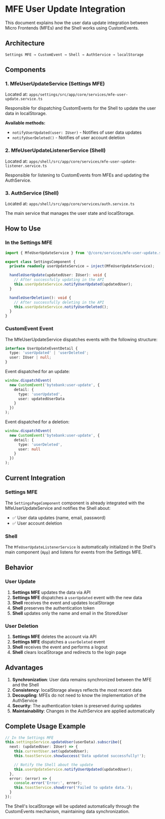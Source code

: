 # MFE User Update Integration

This document explains how the user data update integration between Micro Frontends (MFEs) and the Shell works using CustomEvents.

## Architecture

```
Settings MFE → CustomEvent → Shell → AuthService → localStorage
```

## Components

### 1. MfeUserUpdateService (Settings MFE)

Located at: `apps/settings/src/app/core/services/mfe-user-update.service.ts`

Responsible for dispatching CustomEvents for the Shell to update the user data in localStorage.

**Available methods:**

- `notifyUserUpdated(user: IUser)` - Notifies of user data updates
- `notifyUserDeleted()` - Notifies of user account deletion

### 2. MfeUserUpdateListenerService (Shell)

Located at: `apps/shell/src/app/core/services/mfe-user-update-listener.service.ts`

Responsible for listening to CustomEvents from MFEs and updating the AuthService.

### 3. AuthService (Shell)

Located at: `apps/shell/src/app/core/services/auth.service.ts`

The main service that manages the user state and localStorage.

## How to Use

### In the Settings MFE

```typescript
import { MfeUserUpdateService } from '@/core/services/mfe-user-update.service';

export class SettingsComponent {
  private readonly userUpdateService = inject(MfeUserUpdateService);

  handleUserUpdate(updatedUser: IUser): void {
    // After successfully updating in the API
    this.userUpdateService.notifyUserUpdated(updatedUser);
  }

  handleUserDeletion(): void {
    // After successfully deleting in the API
    this.userUpdateService.notifyUserDeleted();
  }
}
```

### CustomEvent Event

The MfeUserUpdateService dispatches events with the following structure:

```typescript
interface UserUpdateEventDetail {
  type: 'userUpdated' | 'userDeleted';
  user: IUser | null;
}
```

Event dispatched for an update:

```typescript
window.dispatchEvent(
  new CustomEvent('bytebank:user-update', {
    detail: {
      type: 'userUpdated',
      user: updatedUserData
    }
  })
);
```

Event dispatched for a deletion:

```typescript
window.dispatchEvent(
  new CustomEvent('bytebank:user-update', {
    detail: {
      type: 'userDeleted',
      user: null
    }
  })
);
```

## Current Integration

### Settings MFE

The `SettingsPageComponent` component is already integrated with the MfeUserUpdateService and notifies the Shell about:

- ✅ User data updates (name, email, password)
- ✅ User account deletion

### Shell

The `MfeUserUpdateListenerService` is automatically initialized in the Shell's main component (`App`) and listens for events from the Settings MFE.

## Behavior

### User Update

1. **Settings MFE** updates the data via API
2. **Settings MFE** dispatches a `userUpdated` event with the new data
3. **Shell** receives the event and updates localStorage
4. **Shell** preserves the authentication token
5. **Shell** updates only the name and email in the StoredUser

### User Deletion

1. **Settings MFE** deletes the account via API
2. **Settings MFE** dispatches a `userDeleted` event
3. **Shell** receives the event and performs a logout
4. **Shell** clears localStorage and redirects to the login page

## Advantages

1. **Synchronization**: User data remains synchronized between the MFE and the Shell
2. **Consistency**: localStorage always reflects the most recent data
3. **Decoupling**: MFEs do not need to know the implementation of the AuthService
4. **Security**: The authentication token is preserved during updates
5. **Maintainability**: Changes in the AuthService are applied automatically

## Complete Usage Example

```typescript
// In the Settings MFE
this.settingsService.updateUser(userData).subscribe({
  next: (updatedUser: IUser) => {
    this.currentUser.set(updatedUser);
    this.toastService.showSuccess('Data updated successfully!');

    // Notify the Shell about the update
    this.userUpdateService.notifyUserUpdated(updatedUser);
  },
  error: (error) => {
    console.error('Error:', error);
    this.toastService.showError('Failed to update data.');
  }
});
```

The Shell's localStorage will be updated automatically through the CustomEvents mechanism, maintaining data synchronization.
